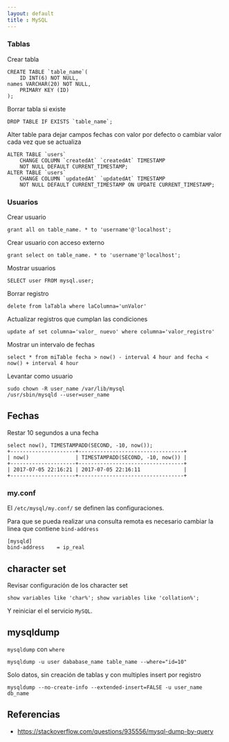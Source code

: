 ```yaml
---
layout: default
title : MySQL
---
```


### Tablas

Crear tabla

    CREATE TABLE `table_name`(
    	ID INT(6) NOT NULL,
	names VARCHAR(20) NOT NULL,
    	PRIMARY KEY (ID)
    );

Borrar tabla si existe

    DROP TABLE IF EXISTS `table_name`;

Alter table para dejar campos fechas con valor por defecto o cambiar valor cada vez que se actualiza

    ALTER TABLE `users`
        CHANGE COLUMN `createdAt` `createdAt` TIMESTAMP
        NOT NULL DEFAULT CURRENT_TIMESTAMP;
    ALTER TABLE `users`
        CHANGE COLUMN `updatedAt` `updatedAt` TIMESTAMP
        NOT NULL DEFAULT CURRENT_TIMESTAMP ON UPDATE CURRENT_TIMESTAMP;

### Usuarios

Crear usuario

    grant all on table_name. * to 'username'@'localhost';

Crear usuario con acceso externo

    grant select on table_name. * to 'username'@'localhost';

Mostrar usuarios

    SELECT user FROM mysql.user;

Borrar registro

    delete from laTabla where laColumna='unValor'

Actualizar registros que cumplan las condiciones

    update af set columna='valor_ nuevo' where columna='valor_registro'

Mostrar un intervalo de fechas

    select * from miTable fecha > now() - interval 4 hour and fecha < now() + interval 4 hour

Levantar como usuario

    sudo chown -R user_name /var/lib/mysql
    /usr/sbin/mysqld --user=user_name

## Fechas

Restar 10 segundos a una fecha

    select now(), TIMESTAMPADD(SECOND, -10, now());
    +---------------------+----------------------------------+
    | now()               | TIMESTAMPADD(SECOND, -10, now()) |
    +---------------------+----------------------------------+
    | 2017-07-05 22:16:21 | 2017-07-05 22:16:11              |
    +---------------------+----------------------------------+

### my.conf
El `/etc/mysql/my.conf/` se definen las configuraciones.

Para que se pueda realizar una consulta remota es necesario cambiar la linea que contiene `bind-address`

    [mysqld]
    bind-address    = ip_real

## character set

Revisar configuración de los character set

    show variables like 'char%'; show variables like 'collation%';

Y reiniciar el el servicio `MySQL`.

## mysqldump

`mysqldump` con `where`

    mysqldump -u user dababase_name table_name --where="id=10"

Solo datos, sin creación de tablas y con multiples insert por registro

    mysqldump --no-create-info --extended-insert=FALSE -u user_name db_name


## Referencias

* https://stackoverflow.com/questions/935556/mysql-dump-by-query

